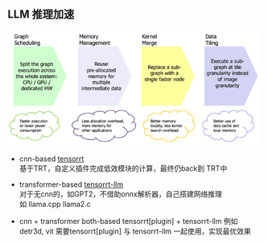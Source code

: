 ## LLM 推理加速   

![acc](./2016-openvx-api-slide6.png)   

* cnn-based  [tensorrt](https://github.com/lix19937/trt-samples-for-hackathon-cn/blob/master/cookbook/readme_cn.md)     
基于TRT，自定义插件完成低效模块的计算，最终仍back到 TRT中   

* transformer-based  [tensorrt-llm](https://github.com/NVIDIA/TensorRT-LLM)      
对于无cnn的，如GPT2，不借助onnx解析器，自己搭建网络推理    
如 llama.cpp   llama2.c      

* cnn + transformer both-based  tensorrt[plugin] + tensorrt-llm
例如detr3d, vit 需要tensorrt[plugin] 与 tensorrt-llm 一起使用，实现最优效果      
  
